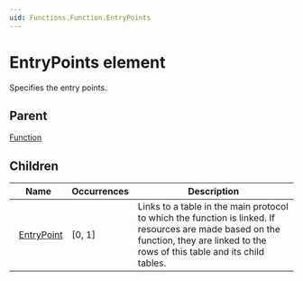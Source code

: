 ```yaml
---
uid: Functions.Function.EntryPoints
---
```


# EntryPoints element

Specifies the entry points.

## Parent

[Function](xref:Functions.Function)

## Children

|Name|Occurrences|Description|
|--- |--- |--- |
|&nbsp;&nbsp;[EntryPoint](xref:Functions.Function.EntryPoints.EntryPoint)|[0, 1]|Links to a table in the main protocol to which the function is linked. If resources are made based on the function, they are linked to the rows of this table and its child tables.|
